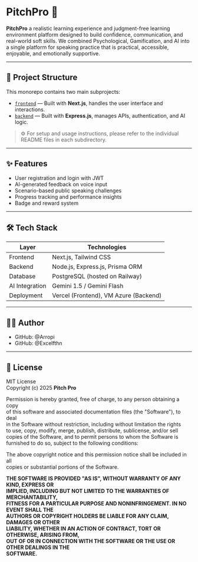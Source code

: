 # PitchPro 🎤

**PitchPro** a realistic learning experience and judgment-free learning environment platform designed to build confidence, communication, and real-world soft skills. We combined Psychological, Gamification, and AI into a single platform for speaking practice that is practical, accessible, enjoyable, and emotionally supportive.

---

## 🧭 Project Structure

This monorepo contains two main subprojects:

- [`frontend`](./frontend/README.md) — Built with **Next.js**, handles the user interface and interactions.
- [`backend`](./backend/README.md) — Built with **Express.js**, manages APIs, authentication, and AI logic.

> ⚙️ For setup and usage instructions, please refer to the individual README files in each subdirectory.

---

## ✨ Features
- User registration and login with JWT
- AI-generated feedback on voice input
- Scenario-based public speaking challenges
- Progress tracking and performance insights
- Badge and reward system

---

## 🛠️ Tech Stack

| Layer          | Technologies                          |
| -------------- | --------------------------------------|
| Frontend       | Next.js, Tailwind CSS                 |
| Backend        | Node.js, Express.js, Prisma ORM       |
| Database       | PostgreSQL (hosted on Railway)        |
| AI Integration | Gemini 1.5 / Gemini Flash             |
| Deployment     | Vercel (Frontend), VM Azure (Backend) |


---
## 👨‍💻 Author

- GitHub: @Arropi
- GitHub: @Excelfthn

---
## 📄 License
MIT License  
Copyright (c) 2025 **Pitch Pro**

Permission is hereby granted, free of charge, to any person obtaining a copy  
of this software and associated documentation files (the "Software"), to deal  
in the Software without restriction, including without limitation the rights  
to use, copy, modify, merge, publish, distribute, sublicense, and/or sell  
copies of the Software, and to permit persons to whom the Software is  
furnished to do so, subject to the following conditions:

The above copyright notice and this permission notice shall be included in all  
copies or substantial portions of the Software.

**THE SOFTWARE IS PROVIDED "AS IS", WITHOUT WARRANTY OF ANY KIND, EXPRESS OR  
IMPLIED, INCLUDING BUT NOT LIMITED TO THE WARRANTIES OF MERCHANTABILITY,  
FITNESS FOR A PARTICULAR PURPOSE AND NONINFRINGEMENT. IN NO EVENT SHALL THE  
AUTHORS OR COPYRIGHT HOLDERS BE LIABLE FOR ANY CLAIM, DAMAGES OR OTHER  
LIABILITY, WHETHER IN AN ACTION OF CONTRACT, TORT OR OTHERWISE, ARISING FROM,  
OUT OF OR IN CONNECTION WITH THE SOFTWARE OR THE USE OR OTHER DEALINGS IN THE  
SOFTWARE.**
